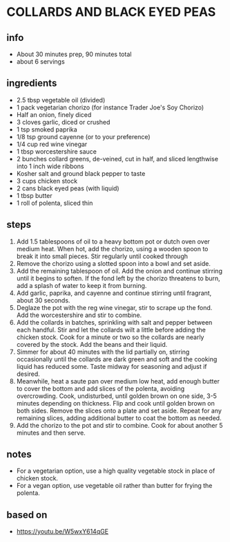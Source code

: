 # COLLARDS AND BLACK EYED PEAS
## info
* About 30 minutes prep, 90 minutes total
* about 6 servings  

## ingredients
* 2.5 tbsp vegetable oil (divided)
* 1 pack vegetarian chorizo (for instance Trader Joe's Soy Chorizo)
* Half an onion, finely diced
* 3 cloves garlic, diced or crushed
* 1 tsp smoked paprika
* 1/8 tsp ground cayenne (or to your preference)
* 1/4 cup red wine vinegar
* 1 tbsp worcestershire sauce
* 2 bunches collard greens, de-veined, cut in half, and sliced lengthwise into
  1 inch wide ribbons
* Kosher salt and ground black pepper to taste
* 3 cups chicken stock
* 2 cans black eyed peas (with liquid)
* 1 tbsp butter
* 1 roll of polenta, sliced thin

## steps  
1. Add 1.5 tablespoons of oil to a heavy bottom pot or dutch oven over medium
   heat. When hot, add the chorizo, using a wooden spoon to break it into small
   pieces. Stir regularly until cooked through
1. Remove the chorizo using a slotted spoon into a bowl and set aside.
1. Add the remaining tablespoon of oil. Add the onion and continue stirring
   until it begins to soften. If the fond left by the chorizo threatens to
   burn, add a splash of water to keep it from burning.
1. Add garlic, paprika, and cayenne and continue stirring until fragrant, about
   30 seconds.
1. Deglaze the pot with the reg wine vinegar, stir to scrape up the fond. Add
   the worcestershire and stir to combine.
1. Add the collards in batches, sprinkling with salt and pepper between each
   handful. Stir and let the collards wilt a little before adding the chicken
   stock. Cook for a minute or two so the collards are nearly covered by the
   stock. Add the beans and their liquid.
1. Simmer for about 40 minutes with the lid partially on, stirring occasionally
   until the collards are dark green and soft and the cooking liquid has
   reduced some. Taste midway for seasoning and adjust if desired.
1. Meanwhile, heat a saute pan over medium low heat, add enough butter to cover
   the bottom and add slices of the polenta, avoiding overcrowding. Cook,
   undisturbed, until golden brown on one side, 3-5 minutes depending on
   thickness. Flip and cook until golden brown on both sides. Remove the
   slices onto a plate and set aside. Repeat for any remaining slices, adding
   additional butter to coat the bottom as needed.
1. Add the chorizo to the pot and stir to combine. Cook for about another 5
   minutes and then serve.

## notes  
* For a vegetarian option, use a high quality vegetable stock in place of
  chicken stock.
* For a vegan option, use vegetable oil rather than butter for frying the
  polenta.

## based on
* https://youtu.be/W5wxY614qGE
